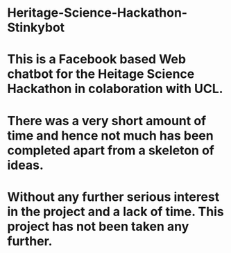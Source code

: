 # Heritage-Science-Hackathon-Stinkybot
# This is a Facebook based Web chatbot for the Heitage Science Hackathon in colaboration with UCL.
# There was a very short amount of time and hence not much has been completed apart from a skeleton of ideas. 
# Without any further serious interest in the project and a lack of time. This project has not been taken any further.
